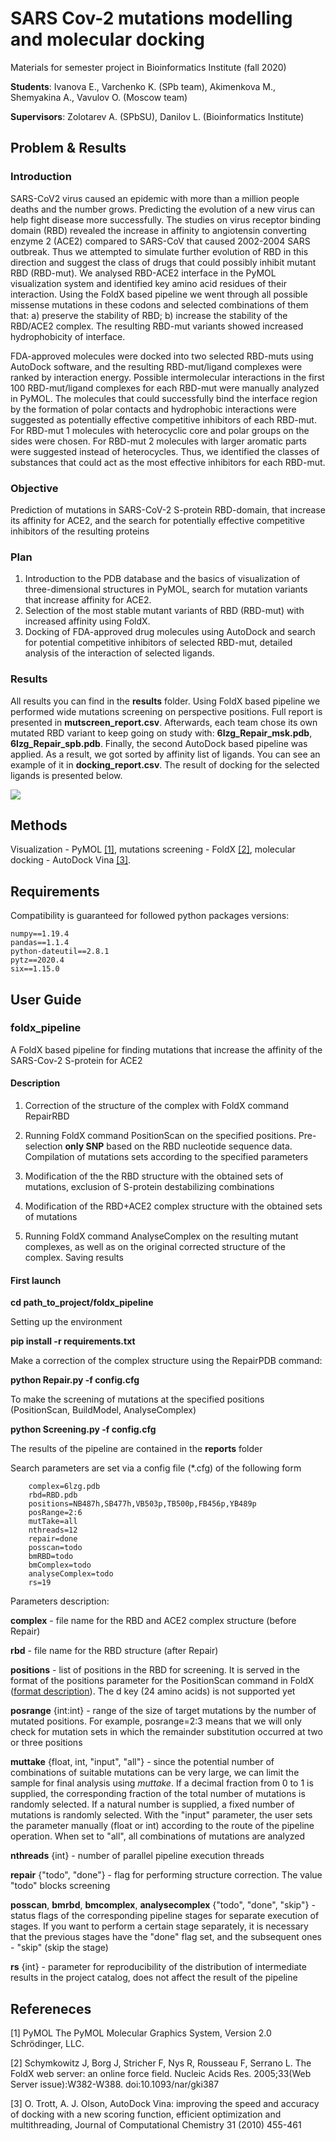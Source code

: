 # SARS Cov-2 mutations modelling and molecular docking

Materials for semester project in Bioinformatics Institute (fall 2020)

__Students__:   Ivanova E.,  Varchenko K. (SPb team), Akimenkova M., Shemyakina A., Vavulov O. (Moscow team)

__Supervisors__: Zolotarev A. (SPbSU), Danilov L. (Bioinformatics Institute)

## Problem & Results

### Introduction

SARS-CoV2 virus caused an epidemic with more than a million people deaths and the number grows. Predicting the evolution of a new virus can help fight disease more successfully. The studies on virus receptor binding domain (RBD) revealed the increase in affinity to angiotensin converting enzyme 2 (ACE2) compared to SARS-CoV that caused 2002-2004 SARS outbreak. Thus we attempted to simulate further evolution of RBD in this direction and suggest the class of drugs that could possibly inhibit mutant RBD (RBD-mut).
We analysed RBD-ACE2 interface in the PyMOL visualization system and identified key amino acid residues of their interaction. Using the FoldX based pipeline we went through all possible missense mutations in these codons and selected combinations of them that: a) preserve the stability of RBD; b) increase the stability of the RBD/ACE2 complex. The resulting RBD-mut variants showed increased hydrophobicity of interface.

FDA-approved molecules were docked into two selected RBD-muts using AutoDock software, and the resulting RBD-mut/ligand complexes were ranked by interaction energy. Possible intermolecular interactions in the first 100 RBD-mut/ligand complexes for each RBD-mut were manually analyzed in PyMOL. The molecules that could successfully bind the interface region by the formation of polar contacts and hydrophobic interactions were suggested as potentially effective competitive inhibitors of each RBD-mut. For RBD-mut 1 molecules with heterocyclic core and polar groups on the sides were chosen. For RBD-mut 2 molecules with larger aromatic parts were suggested instead of heterocycles. Thus, we identified the classes of substances that could act as the most effective inhibitors for each RBD-mut.

### Objective

Prediction of mutations in SARS-CoV-2 S-protein RBD-domain, that increase its affinity for ACE2, and the search for potentially effective competitive inhibitors of the resulting proteins

### Plan

1) Introduction to the PDB database and the basics of visualization of three-dimensional structures in PyMOL, search for mutation variants that increase affinity for ACE2.
2) Selection of the most stable mutant variants of RBD (RBD-mut) with increased affinity using FoldX.
3) Docking of FDA-approved drug molecules using AutoDock and search for potential competitive inhibitors of selected RBD-mut, detailed analysis of the interaction of selected ligands.

### Results

All results you can find in the __results__ folder. Using FoldX based pipeline we performed wide mutations screening on perspective positions. Full report is presented in __mutscreen_report.csv__. Afterwards, each team chose its own mutated RBD variant to keep going on study with: __6lzg_Repair_msk.pdb__, __6lzg_Repair_spb.pdb__. Finally, the second AutoDock based pipeline was applied. As a result, we got sorted by affinity list of ligands. You can see an example of it in __docking_report.csv__. The result of docking for the selected ligands is presented below.

![](images/ligands.gif)


## Methods

Visualization - PyMOL [[1]](#1), mutations screening - FoldX [[2]](#2), molecular docking - AutoDock Vina [[3]](#3).

## Requirements

Compatibility is guaranteed for followed python packages versions:

    numpy==1.19.4
    pandas==1.1.4
    python-dateutil==2.8.1
    pytz==2020.4
    six==1.15.0

## User Guide

### foldx_pipeline

A FoldX based pipeline for finding mutations that increase the affinity of the SARS-Cov-2 S-protein for ACE2

#### Description

1. Correction of the structure of the complex with FoldX command RepairRBD

2. Running FoldX command PositionScan on the specified positions. Pre-selection __only SNP__ based on the RBD nucleotide sequence data. Compilation of mutations sets according to the specified parameters

3. Modification of the the RBD structure with the obtained sets of mutations, exclusion of S-protein destabilizing combinations

4. Modification of the RBD+ACE2 complex structure with the obtained sets of mutations 

5. Running FoldX command AnalyseComplex on the resulting mutant complexes, as well as on the original corrected structure of the complex. Saving results

#### First launch

__cd path_to_project/foldx_pipeline__

Setting up the environment

__pip install -r requirements.txt__

Make a correction of the complex structure using the RepairPDB command:

__python Repair.py -f config.cfg__

To make the screening of mutations at the specified positions (PositionScan, BuildModel, AnalyseComplex)

__python Screening.py -f config.cfg__

The results of the pipeline are contained in the __reports__ folder

Search parameters are set via a config file (\*.cfg) of the following form

        complex=6lzg.pdb
        rbd=RBD.pdb
        positions=NB487h,SB477h,VB503p,TB500p,FB456p,YB489p
        posRange=2:6
        mutTake=all
        nthreads=12
        repair=done
        posscan=todo
        bmRBD=todo
        bmComplex=todo
        analyseComplex=todo
        rs=19

Parameters description:

__complex__ - file name for the RBD and ACE2 complex structure (before Repair)

__rbd__ - file name for the RBD structure (after Repair)

__positions__ - list of positions in the RBD for screening. It is served in the format of the positions parameter for the PositionScan command in FoldX ([format description](http://foldxsuite.crg.eu/command/PositionScan)). The d key (24 amino acids) is not supported yet

__posrange__ {int:int} - range of the size of target mutations by the number of mutated positions. For example, posrange=2:3 means that we will only check for mutation sets in which the remainder substitution occurred at two or three positions

__muttake__ {float, int, "input", "all"} - since the potential number of combinations of suitable mutations can be very large, we can limit the sample for final analysis using _muttake_. If a decimal fraction from 0 to 1 is supplied, the corresponding fraction of the total number of mutations is randomly selected. If a natural number is supplied, a fixed number of mutations is randomly selected. With the "input" parameter, the user sets the parameter manually (float or int) according to the route of the pipeline operation. When set to "all", all combinations of mutations are analyzed

__nthreads__ {int} - number of parallel pipeline execution threads

__repair__ {"todo", "done"} - flag for performing structure correction. The value "todo" blocks screening

__posscan__, __bmrbd__, __bmcomplex__, __analysecomplex__ {"todo", "done", "skip"} - status flags of the corresponding pipeline stages for separate execution of stages. If you want to perform a certain stage separately, it is necessary that the previous stages have the "done" flag set, and the subsequent ones - "skip" (skip the stage)

__rs__ {int} - parameter for reproducibility of the distribution of intermediate results in the project catalog, does not affect the result of the pipeline




## Refereneces
<a id="1">[1]</a> 
PyMOL
The PyMOL Molecular Graphics System, Version 2.0 Schrödinger, LLC.

<a id="1">[2]</a> 
Schymkowitz J, Borg J, Stricher F, Nys R, Rousseau F, Serrano L. The FoldX web server: an online force field. Nucleic Acids Res. 2005;33(Web Server issue):W382-W388. doi:10.1093/nar/gki387

<a id="1">[3]</a> 
O. Trott, A. J. Olson, AutoDock Vina: improving the speed and accuracy of docking with a new scoring function, efficient optimization and multithreading, Journal of Computational Chemistry 31 (2010) 455-461
